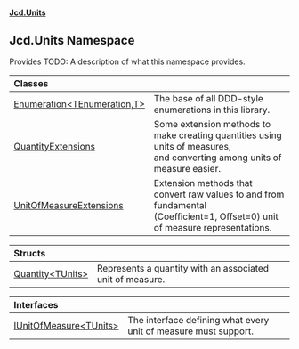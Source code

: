 #### [Jcd.Units](index.md 'index')

## Jcd.Units Namespace

Provides TODO: A description of what this namespace provides.

| Classes | |
| :--- | :--- |
| [Enumeration&lt;TEnumeration,T&gt;](Jcd.Units.Enumeration_TEnumeration,T_.md 'Jcd.Units.Enumeration<TEnumeration,T>') | The base of all DDD-style enumerations in this library. |
| [QuantityExtensions](Jcd.Units.QuantityExtensions.md 'Jcd.Units.QuantityExtensions') | Some extension methods to make creating quantities using units of measures,<br/>and converting among units of measure easier. |
| [UnitOfMeasureExtensions](Jcd.Units.UnitOfMeasureExtensions.md 'Jcd.Units.UnitOfMeasureExtensions') | Extension methods that convert raw values to and from fundamental<br/>(Coefficient=1, Offset=0) unit of measure representations. |

| Structs | |
| :--- | :--- |
| [Quantity&lt;TUnits&gt;](Jcd.Units.Quantity_TUnits_.md 'Jcd.Units.Quantity<TUnits>') | Represents a quantity with an associated unit of measure. |

| Interfaces | |
| :--- | :--- |
| [IUnitOfMeasure&lt;TUnits&gt;](Jcd.Units.IUnitOfMeasure_TUnits_.md 'Jcd.Units.IUnitOfMeasure<TUnits>') | The interface defining what every unit of measure must support. |
